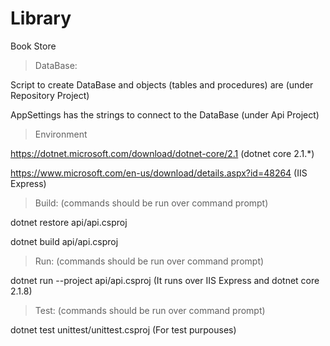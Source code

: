 # Library
Book Store

> DataBase:

Script to create DataBase and objects (tables and procedures) are (under Repository Project)

AppSettings has the strings to connect to the DataBase (under Api Project)

> Environment

https://dotnet.microsoft.com/download/dotnet-core/2.1 (dotnet core 2.1.*)

https://www.microsoft.com/en-us/download/details.aspx?id=48264 (IIS Express)

> Build: (commands should be run over command prompt)

dotnet restore api/api.csproj

dotnet build api/api.csproj

> Run: (commands should be run over command prompt)

dotnet run --project api/api.csproj (It runs over IIS Express and dotnet core 2.1.8)

> Test: (commands should be run over command prompt)

dotnet test unittest/unittest.csproj (For test purpouses)
